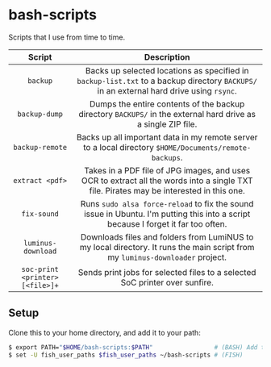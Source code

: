 # bash-scripts

Scripts that I use from time to time.

| Script                          | Description                                                                                                                             |
|:-------------------------------:|:---------------------------------------------------------------------------------------------------------------------------------------:|
| `backup`                        | Backs up selected locations as specified in `backup-list.txt` to a backup directory `BACKUPS/` in an external hard drive using `rsync`. |
| `backup-dump`                   | Dumps the entire contents of the backup directory `BACKUPS/` in the external hard drive as a single ZIP file.                           |
| `backup-remote`                 | Backs up all important data in my remote server to a local directory `$HOME/Documents/remote-backups`.                                  |
| `extract <pdf>`                 | Takes in a PDF file of JPG images, and uses OCR to extract all the words into a single TXT file. Pirates may be interested in this one. |
| `fix-sound`                     | Runs `sudo alsa force-reload` to fix the sound issue in Ubuntu. I'm putting this into a script because I forget it far too often.       |
| `luminus-download`              | Downloads files and folders from LumiNUS to my local directory. It runs the main script from my `luminus-downloader` project.           |
| `soc-print <printer> [<file>]+` | Sends print jobs for selected files to a selected SoC printer over sunfire.                                                             |

## Setup

Clone this to your home directory, and add it to your path:

```sh
$ export PATH="$HOME/bash-scripts:$PATH"                 # (BASH) Add to ~/.bashrc
$ set -U fish_user_paths $fish_user_paths ~/bash-scripts # (FISH)
```
